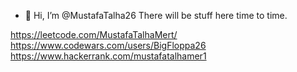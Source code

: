 - 👋 Hi, I’m @MustafaTalha26
There will be stuff here time to time.


https://leetcode.com/MustafaTalhaMert/
https://www.codewars.com/users/BigFloppa26
https://www.hackerrank.com/mustafatalhamer1

<!---
MustafaTalha26/MustafaTalha26 is a ✨ special ✨ repository because its `README.md` (this file) appears on your GitHub profile.
You can click the Preview link to take a look at your changes.
--->
